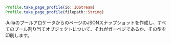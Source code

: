 ```julia
Profile.take_page_profile(io::IOStream)
Profile.take_page_profile(filepath::String)
```

JuliaのプールアロケータからのページのJSONスナップショットを作成し、すべてのプール割り当てオブジェクトについて、それがガーベジであるか、その型を印刷します。
